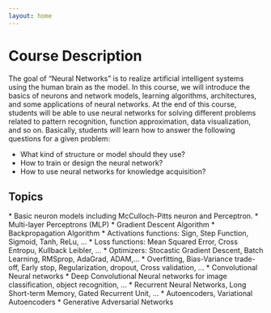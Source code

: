```yaml
---
layout: home
---
```


<h1> Course Description </h1>

The goal of “Neural Networks” is to realize artificial intelligent systems using the human brain as the model. In this course, we will introduce the basics of neurons and network models, learning algorithms, architectures, and some applications of neural networks. At the end of this course, students will be able to use neural networks for solving different problems related to pattern recognition, function approximation, data visualization, and so on. Basically, students will learn how to answer the following questions for a given problem:

* What kind of structure or model should they use? 
* How to train or design the neural network? 
* How to use neural networks for knowledge acquisition? 

<h2> Topics </h2>
* Basic neuron models including McCulloch-Pitts neuron and Perceptron.
* Multi-layer Perceptrons (MLP)
* Gradient Descent Algorithm 
* Backpropagation Algorithm
* Activations functions: Sign, Step Function, Sigmoid, Tanh, ReLu, …
* Loss functions: Mean Squared Error, Cross Entropu, Kullback Leibler, …
* Optimizers: Stocastic Gradient Descent, Batch Learning, RMSprop, AdaGrad, ADAM,…
* Overfitting, Bias-Variance trade-off, Early stop, Regularization, dropout, Cross validation, …
* Convolutional Neural networks
* Deep Convolutional Neural networks for image classification, object recognition, …
* Recurrent Neural Networks, Long Short-term Memory, Gated Recurrent Unit, …
* Autoencoders, Variational Autoencoders
* Generative Adversarial Networks

